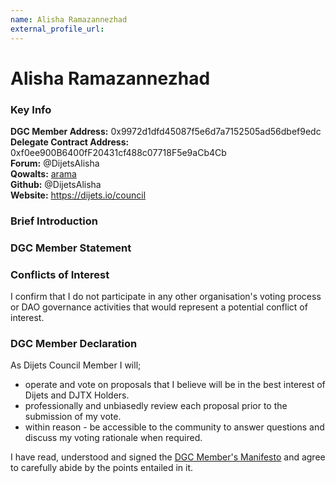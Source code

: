 ```yaml
---
name: Alisha Ramazannezhad
external_profile_url:
---
```


# Alisha Ramazannezhad

### Key Info

**DGC Member Address:** 0x9972d1dfd45087f5e6d7a7152505ad56dbef9edc  
**Delegate Contract Address:** 0xf0ee900B6400fF20431cf488c07718F5e9aCb4Cb  
**Forum:** @DijetsAlisha  
**Qowalts:** [arama](https://redirect.dijets.io/#/@arama:dijets.org)  
**Github:** @DijetsAlisha  
**Website:** https://dijets.io/council  

### Brief Introduction


### DGC Member Statement


### Conflicts of Interest

I confirm that I do not participate in any other organisation's voting process or DAO governance activities that would represent a potential conflict of interest.

### DGC Member Declaration

As Dijets Council Member I will;

 - operate and vote on proposals that I believe will be in the best interest of Dijets and DJTX Holders.
 - professionally and unbiasedly review each proposal prior to the submission of my vote.
 - within reason - be accessible to the community to answer questions and discuss my voting rationale when required.

I have read, understood and signed the [DGC Member's Manifesto](https://dijets.io/manifesto) and agree to carefully abide by the points entailed in it.
